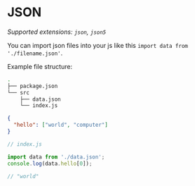# JSON

_Supported extensions: `json`, `json5`_

You can import json files into your js like this `import data from './filename.json'`.

Example file structure:

```bash
.
├── package.json
└── src
    ├── data.json
    └── index.js
```

```json
{
  "hello": ["world", "computer"]
}
```

```js
// index.js

import data from './data.json';
console.log(data.hello[0]);

// "world"
```
